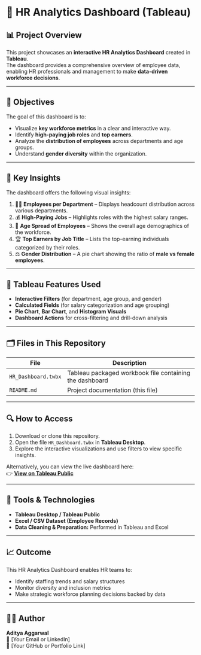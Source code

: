 # 👥 HR Analytics Dashboard (Tableau)

## 📊 Project Overview
This project showcases an **interactive HR Analytics Dashboard** created in **Tableau**.  
The dashboard provides a comprehensive overview of employee data, enabling HR professionals and management to make **data-driven workforce decisions**.

---

## 🎯 Objectives
The goal of this dashboard is to:
- Visualize **key workforce metrics** in a clear and interactive way.  
- Identify **high-paying job roles** and **top earners**.  
- Analyze the **distribution of employees** across departments and age groups.  
- Understand **gender diversity** within the organization.

---

## 🔑 Key Insights
The dashboard offers the following visual insights:
1. 👨‍💼 **Employees per Department** – Displays headcount distribution across various departments.  
2. 💰 **High-Paying Jobs** – Highlights roles with the highest salary ranges.  
3. 🎂 **Age Spread of Employees** – Shows the overall age demographics of the workforce.  
4. 🏆 **Top Earners by Job Title** – Lists the top-earning individuals categorized by their roles.  
5. ⚖️ **Gender Distribution** – A pie chart showing the ratio of **male vs female employees**.

---

## 🧠 Tableau Features Used
- **Interactive Filters** (for department, age group, and gender)  
- **Calculated Fields** (for salary categorization and age grouping)  
- **Pie Chart**, **Bar Chart**, and **Histogram Visuals**  
- **Dashboard Actions** for cross-filtering and drill-down analysis  

---

## 🗂️ Files in This Repository
| File | Description |
|------|--------------|
| `HR_Dashboard.twbx` | Tableau packaged workbook file containing the dashboard |
| `README.md` | Project documentation (this file) |

---

## 🔍 How to Access
1. Download or clone this repository.  
2. Open the file `HR_Dashboard.twbx` in **Tableau Desktop**.  
3. Explore the interactive visualizations and use filters to view specific insights.

Alternatively, you can view the live dashboard here:  
👉 [**View on Tableau Public**](https://public.tableau.com/app/profile/aditya.aggarwal5502/viz/HRDashboard_17615983903370/Dashboard1)

---

## 🧩 Tools & Technologies
- **Tableau Desktop / Tableau Public**  
- **Excel / CSV Dataset (Employee Records)**  
- **Data Cleaning & Preparation:** Performed in Tableau and Excel

---

## 📈 Outcome
This HR Analytics Dashboard enables HR teams to:
- Identify staffing trends and salary structures  
- Monitor diversity and inclusion metrics  
- Make strategic workforce planning decisions backed by data  

---

## 👨‍💻 Author
**Aditya Aggarwal**  
📧 [Your Email or LinkedIn]  
💼 [Your GitHub or Portfolio Link]
